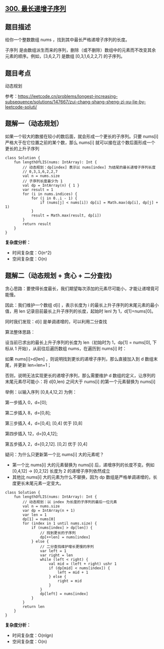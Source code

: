 ## [300. 最长递增子序列](https://leetcode.cn/problems/longest-increasing-subsequence/description/)

## 题目描述

给你一个整数数组 nums ，找到其中最长严格递增子序列的长度。

子序列 是由数组派生而来的序列，删除（或不删除）数组中的元素而不改变其余元素的顺序。例如，[3,6,2,7] 是数组 [0,3,1,6,2,2,7] 的子序列。

## 题目考点

动态规划

参考：https://leetcode.cn/problems/longest-increasing-subsequence/solutions/147667/zui-chang-shang-sheng-zi-xu-lie-by-leetcode-soluti/

## 题解一（动态规划）

如果一个较大的数接在较小的数后面，就会形成一个更长的子序列。只要 nums[i] 严格大于在它位置之前的某个数，那么 nums[i] 就可以接在这个数后面形成一个更长的上升子序列

```
class Solution {
    fun lengthOfLIS(nums: IntArray): Int {
        // 动态规划：dp[index] 表示以 nums[index] 为结尾的最长递增子序列长度
        // 0,3,1,6,2,2,7
        val n = nums.size
        // 子序列长度最少为 1
        val dp = IntArray(n) { 1 }
        var result = 1
        for (i in nums.indices) {
            for (j in 0..i - 1) {
                if (nums[j] < nums[i]) dp[i] = Math.max(dp[i], dp[j] + 1)
            }
            result = Math.max(result, dp[i])
        }
        return result
    }
}
```

**复杂度分析：**

- 时间复杂度：O(n^2)
- 空间复杂度：O(n) 

## 题解二（动态规划 + 贪心 + 二分查找)

贪心思路：要使得长度最长，我们期望每次添加的元素尽可能小，才能让递增竟可能慢。

因此：我们维护一个数组 d[i] ，表示长度为 i 的最长上升子序列的末尾元素的最小值，用 len 记录目前最长上升子序列的长度，起始时 lenl 为 1，d[1]=nums[0]。

同时我们发现：d[i] 是单调递增的，可以利用二分查找

算法整体思路：

设当前已求出的最长上升子序列的长度为 len（初始时为 1，dp[1] = nums[0], 下标从 1 开始），从前往后遍历数组 nums，在遍历到 nums[i] 时：

如果 nums[i]>d[len] ，则说明找到更长的递增子序列，那么直接加入到 d 数组末尾，并更新 len=len+1；

否则，说明无法实现更长的递增子序列，那么需要维护 d 数组的定义，让序列的末尾元素尽可能小：将 d[0,len) 之间大于 nums[i] 的第一个元素替换为 nums[i]

举例：以输入序列 [0,8,4,12,2] 为例：

第一步插入 0，d=[0];

第二步插入 8，d=[0,8];

第三步插入 4，d=[0,4]; [0,4] 优于 [0,8]

第四步插入 12，d=[0,4,12];

第五步插入 2，d=[0,2,12]. [0,2] 优于 [0,4]

疑问：为什么只更新第一个比 nums[i] 大的元素呢？

- 第一个比 nums[i] 大的元素替换为 nums[i] 后，递增序列的长度不变。例如 [0,4,12] -> [0,2,12] 长度为 2 的递增子序列依然成立
- 其他比 nums[i] 大的元素为什么不替换，因为 dp 数组是严格单调递增的，长度更长末尾元素一定变大。

```
class Solution {
    fun lengthOfLIS(nums: IntArray): Int {
        // 动态规划：以 index 为长度的子序列的最后一位元素
        val n = nums.size
        var dp = IntArray(n + 1)
        var len = 1
        dp[1] = nums[0]
        for (index in 1 until nums.size) {
            if (nums[index] > dp[len]) {
                // 找到更长的子序列
                dp[++len] = nums[index]
            } else {
                // 二分查找维护增长更慢的序列
                var left = 1
                var right = len
                while (left < right) {
                    val mid = (left + right) ushr 1
                    if (dp[mid] < nums[index]) {
                        left = mid + 1
                    } else {
                        right = mid
                    }
                }
                dp[left] = nums[index]
            }
        }
        return len
    }
}
```

**复杂度分析：**

- 时间复杂度：O(nlgn)
- 空间复杂度：O(n) 
